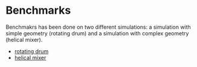 
# Benchmarks

Benchmakrs has been done on two different simulations: a simulation with simple geometry (rotating drum) and a simulation with complex geometry (helical mixer).

- [rotating drum](./rotatingDrum/readme.md)
- [helical mixer](./helicalMixer/readme.md)